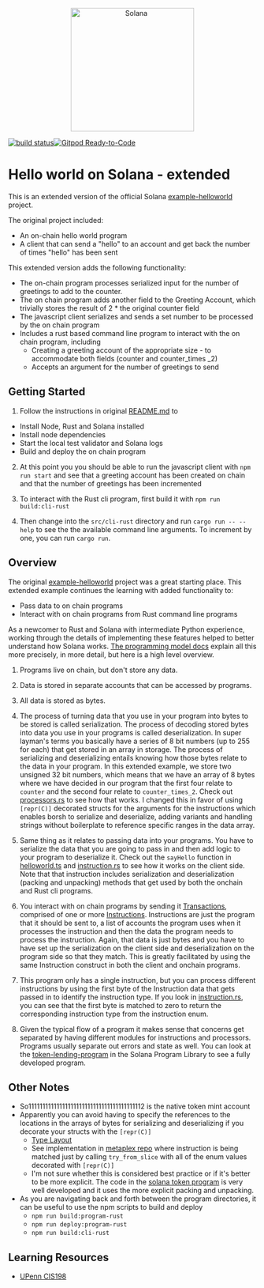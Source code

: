 <p align="center">
  <a href="https://solana.com">
    <img alt="Solana" src="https://i.imgur.com/uBVzyX3.png" width="250" />
  </a>
</p>

[![build status](https://github.com/CalebEverett/metaplex/actions/workflows/rust-cli.yml/badge.svg)](https://github.com/CalebEverett/metaplex/actions/workflows/rust-cli.yml)[![Gitpod
Ready-to-Code](https://img.shields.io/badge/Gitpod-Ready--to--Code-blue?logo=gitpod)](https://gitpod.io/#https://github.com/CalebEverett/example-helloworld)


# Hello world on Solana - extended

This is an extended version of the official Solana [example-helloworld](https://github.com/solana-labs/example-helloworld) project.

The original project included:

* An on-chain hello world program
* A client that can send a "hello" to an account and get back the number of
  times "hello" has been sent

This extended version adds the following functionality:

* The on-chain program processes serialized input for the number of greetings to
  add to the counter.
* The on chain program adds another field to the Greeting Account, which trivially
  stores the result of 2 * the original counter field
* The javascript client serializes and sends a set number to be processed by the on
  chain program
* Includes a rust based command line program to interact with the on chain program, including
  * Creating a greeting account of the appropriate size - to accommodate both fields (counter and counter_times _2)
  * Accepts an argument for the number of greetings to send

## Getting Started

1. Follow the instructions in original [README.md](README_original.md) to

  * Install Node, Rust and Solana installed
  * Install node dependencies
  * Start the local test validator and Solana logs
  * Build and deploy the on chain program
  
2. At this point you you should be able to run the javascript client with `npm run start` and
    see that a greeting account has been created on chain and that the number of greetings 
    has been incremented

3. To interact with the Rust cli program, first build it with `npm run build:cli-rust`

4. Then change into the `src/cli-rust` directory and run `cargo run -- --help` to see the
    the available command line arguments. To increment by one, you can run `cargo run`.


## Overview

The original [example-helloworld](https://github.com/solana-labs/example-helloworld) project was a great
starting place. This extended example continues the learning with added functionality to:

* Pass data to on chain programs
* Interact with on chain programs from Rust command line programs

As a newcomer to Rust and Solana with intermediate Python experience, working through the details of implementing these features helped to better understand how Solana works. [The programming model docs](https://docs.solana.com/developing/programming-model/overview) explain all this more precisely, in more detail, but here is a high level overview.

1. Programs live on chain, but don't store any data.

2. Data is stored in separate accounts that can be accessed by programs.

3. All data is stored as bytes.

4. The process of turning data that you use in your program into bytes to be
  stored is called serialization. The process of decoding stored bytes into
  data you use in your programs is called deserialization. In super layman's terms
  you basically have a series of 8 bit numbers (up to 255 for each) that get stored in an
  array in storage. The process of serializing and deserializing entails knowing how those bytes
  relate to the data in your program. In this extended example, we store two unsigned 32 bit numbers, which means that we have an array of 8 bytes where we have decided in our program that the first four
  relate to `counter` and the second four relate to `counter_times_2`. Check out [processors.rs](src/program-rust/src/processor.rs) to see how that works. I changed this in favor of using `[repr(C)]` decorated structs for the arguments for the instructions which enables borsh to serialize and deserialize, adding variants and handling strings without boilerplate to reference specific ranges in the data array.

5. Same thing as it relates to passing data into your programs. You have to serialize the data that
  you are going to pass in and then add logic to your program to deserialize it. Check out the `sayHello` function in [helloworld.ts](src/client/hello_world.ts) and [instruction.rs](src/program-rust/src/instruction.rs) to see how it works on the client side. Note that that instruction includes serialization and deserialization (packing and unpacking) methods that get used by both the onchain and Rust cli programs.

6. You interact with on chain programs by sending it [Transactions](src/program-rust/src/instruction.rs), comprised of one or more [Instructions](https://docs.rs/solana-program/1.8.0/solana_program/instruction/struct.Instruction.html). Instructions are just the program that it should be sent to, a list of accounts the program uses when it processes the instruction and then the data the program needs to process the instruction. Again, that data is just bytes and you have to have set up the serialization on the client side and deserialization on the program side so that they match. This is greatly facilitated by using the same Instruction construct in both the client and onchain programs.

7. This program only has a single instruction, but you can process different instructions by using the first byte of the Instruction data that gets passed in to identify the instruction type. If you look in [instruction.rs](src/program-rust/src/instruction.rs), you can see that the first
byte is matched to zero to return the corresponding instruction type from the instruction enum.

8. Given the typical flow of a program it makes sense that concerns get separated by having different modules for instructions and processors. Programs usually separate out errors and state as well. You can look at the [token-lending-program](https://github.com/solana-labs/solana-program-library/tree/master/token-lending/program/src) in the Solana Program Library to see a fully developed program.


## Other Notes
* So11111111111111111111111111111111111111112 is the native token mint account
* Apparently you can avoid having to specify the references to the locations in the arrays of bytes for serializing and deserializing if you decorate your structs with the `[repr(C)]`
  * [Type Layout](https://doc.rust-lang.org/stable/reference/type-layout.html)
  * See implementation in [metaplex repo](https://github.com/metaplex-foundation/metaplex/blob/f6e6a7b7767f18824950326fba20b59872f2a2e2/rust/token-metadata/program/src/processor.rs#L45) where instruction is being matched just by calling `try_from_slice` with all of the enum values decorated with `[repr(C)]`
  * I'm not sure whether this is considered best practice or if it's better to be more explicit. The code in the [solana token program](https://github.com/solana-labs/solana-program-library/blob/4a45f4a896d4a9616f1a646e44d81c7eb1851b03/token/program/src/processor.rs#L730) is very well developed and it uses the more explicit packing and unpacking.
* As you are navigating back and forth between the program directories, it can be useful to use the npm scripts to build and deploy
  * `npm run build:program-rust`
  * `npm run deploy:program-rust`
  * `npm run build:cli-rust`

## Learning Resources

* [UPenn CIS198](https://www.cis.upenn.edu/~cis198/)
        

